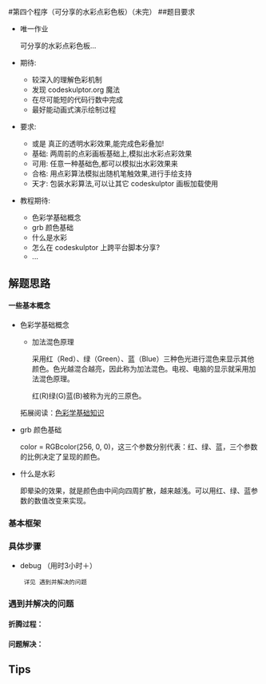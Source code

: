 #第四个程序（可分享的水彩点彩色板）（未完）
##题目要求 
* 唯一作业

  可分享的水彩点彩色板...

* 期待:
    * 较深入的理解色彩机制
    * 发现 codeskulptor.org 魔法
    * 在尽可能短的代码行数中完成
    * 最好能动画式演示绘制过程
* 要求:
    * 或是 真正的透明水彩效果,能完成色彩叠加!
    * 基础: 两周前的点彩画板基础上,模拟出水彩点彩效果
    * 可用: 任意一种基础色,都可以模拟出水彩效果来
    * 合格: 用点彩算法模拟出随机笔触效果,进行手绘支持
    * 天才: 包装水彩算法,可以让其它 codeskulptor 画板加载使用
* 教程期待:
    * 色彩学基础概念
    * grb 颜色基础
    * 什么是水彩
    * 怎么在 codeskulptor 上跨平台脚本分享?
    * ...

## 解题思路
#### 一些基本概念
* 色彩学基础概念
   * 加法混色原理
   
       采用红（Red）、绿（Green）、蓝（Blue）三种色光进行混色来显示其他颜色。色光越混合越亮，因此称为加法混色。电视、电脑的显示就采用加法混色原理。
    
       红(R)绿(G)蓝(B)被称为光的三原色。
  
  
  拓展阅读：[色彩学基础知识](http://www.cnblogs.com/heaad/archive/2010/12/20/1912049.html)
    
* grb 颜色基础

  color = RGBcolor(256, 0, 0)，这三个参数分别代表：红、绿、蓝，三个参数的比例决定了呈现的颜色。


* 什么是水彩 

  即晕染的效果，就是颜色由中间向四周扩散，越来越浅。可以用红、绿、蓝参数的数值改变来实现。

### 基本框架


### 具体步骤




* debug （用时3小时＋）

       详见 遇到并解决的问题

### 遇到并解决的问题
#### 折腾过程：

#### 问题解决：



## Tips

